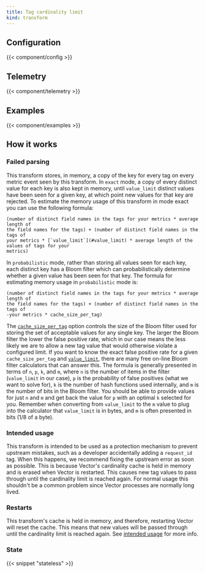 ```yaml
---
title: Tag cardinality limit
kind: transform
---
```


## Configuration

{{< component/config >}}

## Telemetry

{{< component/telemetry >}}

## Examples

{{< component/examples >}}

## How it works

### Failed parsing

This transform stores, in memory, a copy of the key for every tag on every metric event seen by this transform. In `exact` mode, a copy of every distinct value for each key is also kept in memory, until `value_limit` distinct values have been seen for a given key, at which point new values for that key are rejected. To estimate the memory usage of this transform in mode exact you can use the following formula:

```
(number of distinct field names in the tags for your metrics * average length of
the field names for the tags) + (number of distinct field names in the tags of
your metrics * [`value_limit`](#value_limit) * average length of the values of tags for your
metrics)
```

In `probabilistic` mode, rather than storing all values seen for each key, each distinct key has a Bloom filter which can probabilistically determine whether a given value has been seen for that key. The formula for estimating memory usage in `probabilistic` mode is:

```
(number of distinct field names in the tags for your metrics * average length of
the field names for the tags) + (number of distinct field names in the tags of
-your metrics * cache_size_per_tag)
```

The [`cache_size_per_tag`](#cache_size_per_tag) option controls the size of the Bloom filter used for storing the set of acceptable values for any single key. The larger the Bloom filter the lower the false positive rate, which in our case means the less likely we are to allow a new tag value that would otherwise violate a configured limit. If you want to know the exact false positive rate for a given `cache_size_per_tag` and [`value_limit`](#value_limit), there are many free on-line Bloom filter calculators that can answer this. The formula is generally presented in terms of `n`, `p`, `k`, and `m`, where `n` is the number of items in the filter (`value_limit` in our case), `p` is the probability of false positives (what we want to solve for), `k` is the number of hash functions used internally, and `m` is the number of bits in the Bloom filter. You should be able to provide values for just `n` and `m` and get back the value for `p` with an optimal `k` selected for you. Remember when converting from `value_limit` to the `m` value to plug into the calculator that `value_limit` is in bytes, and `m` is often presented in bits (1/8 of a byte).

### Intended usage

This transform is intended to be used as a protection mechanism to prevent upstream mistakes, such as a developer accidentally adding a `request_id` tag. When this happens, we recommend fixing the upstream error as soon as possible. This is because Vector's cardinality cache is held in memory and is erased when Vector is restarted. This causes new tag values to pass through until the cardinality limit is reached again. For normal usage this shouldn't be a common problem since Vector processes are normally long lived.

### Restarts

This transform's cache is held in memory, and therefore, restarting Vector will reset the cache. This means that new values will be passed through until the cardinality limit is reached again. See [intended usage](#intended-usage) for more info.

### State

{{< snippet "stateless" >}}
